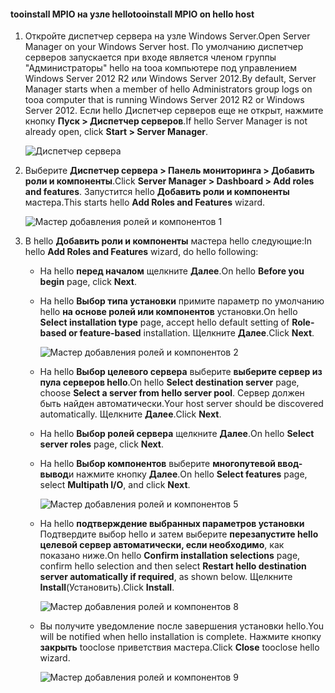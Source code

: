 #### <a name="tooinstall-mpio-on-hello-host"></a><span data-ttu-id="0d1e0-101">tooinstall MPIO на узле hello</span><span class="sxs-lookup"><span data-stu-id="0d1e0-101">tooinstall MPIO on hello host</span></span>
1. <span data-ttu-id="0d1e0-102">Откройте диспетчер сервера на узле Windows Server.</span><span class="sxs-lookup"><span data-stu-id="0d1e0-102">Open Server Manager on your Windows Server host.</span></span> <span data-ttu-id="0d1e0-103">По умолчанию диспетчер серверов запускается при входе является членом группы "Администраторы" hello на tooa компьютере под управлением Windows Server 2012 R2 или Windows Server 2012.</span><span class="sxs-lookup"><span data-stu-id="0d1e0-103">By default, Server Manager starts when a member of hello Administrators group logs on tooa computer that is running Windows Server 2012 R2 or Windows Server 2012.</span></span> <span data-ttu-id="0d1e0-104">Если hello Диспетчер серверов еще не открыт, нажмите кнопку **Пуск > Диспетчер серверов**.</span><span class="sxs-lookup"><span data-stu-id="0d1e0-104">If hello Server Manager is not already open, click **Start > Server Manager**.</span></span>
   
    ![Диспетчер сервера](./media/storsimple-install-mpio-windows-server/IC740997.png)
2. <span data-ttu-id="0d1e0-106">Выберите **Диспетчер сервера > Панель мониторинга > Добавить роли и компоненты**.</span><span class="sxs-lookup"><span data-stu-id="0d1e0-106">Click **Server Manager > Dashboard > Add roles and features**.</span></span> <span data-ttu-id="0d1e0-107">Запустится hello **Добавить роли и компоненты** мастера.</span><span class="sxs-lookup"><span data-stu-id="0d1e0-107">This starts hello **Add Roles and Features** wizard.</span></span>
   
    ![Мастер добавления ролей и компонентов 1](./media/storsimple-install-mpio-windows-server/IC740998.png)
3. <span data-ttu-id="0d1e0-109">В hello **Добавить роли и компоненты** мастера hello следующие:</span><span class="sxs-lookup"><span data-stu-id="0d1e0-109">In hello **Add Roles and Features** wizard, do hello following:</span></span>
   
   * <span data-ttu-id="0d1e0-110">На hello **перед началом** щелкните **Далее**.</span><span class="sxs-lookup"><span data-stu-id="0d1e0-110">On hello **Before you begin** page, click **Next**.</span></span>
   * <span data-ttu-id="0d1e0-111">На hello **Выбор типа установки** примите параметр по умолчанию hello **на основе ролей или компонентов** установки.</span><span class="sxs-lookup"><span data-stu-id="0d1e0-111">On hello **Select installation type** page, accept hello default setting of **Role-based or feature-based** installation.</span></span> <span data-ttu-id="0d1e0-112">Щелкните **Далее**.</span><span class="sxs-lookup"><span data-stu-id="0d1e0-112">Click **Next**.</span></span>
     
       ![Мастер добавления ролей и компонентов 2](./media/storsimple-install-mpio-windows-server/IC740999.png)
   * <span data-ttu-id="0d1e0-114">На hello **Выбор целевого сервера** выберите **выберите сервер из пула серверов hello**.</span><span class="sxs-lookup"><span data-stu-id="0d1e0-114">On hello **Select destination server** page, choose **Select a server from hello server pool**.</span></span> <span data-ttu-id="0d1e0-115">Сервер должен быть найден автоматически.</span><span class="sxs-lookup"><span data-stu-id="0d1e0-115">Your host server should be discovered automatically.</span></span> <span data-ttu-id="0d1e0-116">Щелкните **Далее**.</span><span class="sxs-lookup"><span data-stu-id="0d1e0-116">Click **Next**.</span></span>
   * <span data-ttu-id="0d1e0-117">На hello **Выбор ролей сервера** щелкните **Далее**.</span><span class="sxs-lookup"><span data-stu-id="0d1e0-117">On hello **Select server roles** page, click **Next**.</span></span>
   * <span data-ttu-id="0d1e0-118">На hello **Выбор компонентов** выберите **многопутевой ввод-вывод**и нажмите кнопку **Далее**.</span><span class="sxs-lookup"><span data-stu-id="0d1e0-118">On hello **Select features** page, select **Multipath I/O**, and click **Next**.</span></span>
     
       ![Мастер добавления ролей и компонентов 5](./media/storsimple-install-mpio-windows-server/IC741000.png)
   * <span data-ttu-id="0d1e0-120">На hello **подтверждение выбранных параметров установки** Подтвердите выбор hello и затем выберите **перезапустите hello целевой сервер автоматически, если необходимо**, как показано ниже.</span><span class="sxs-lookup"><span data-stu-id="0d1e0-120">On hello **Confirm installation selections** page, confirm hello selection and then select **Restart hello destination server automatically if required**, as shown below.</span></span> <span data-ttu-id="0d1e0-121">Щелкните **Install**(Установить).</span><span class="sxs-lookup"><span data-stu-id="0d1e0-121">Click **Install**.</span></span>
     
       ![Мастер добавления ролей и компонентов 8](./media/storsimple-install-mpio-windows-server/IC741001.png)
   * <span data-ttu-id="0d1e0-123">Вы получите уведомление после завершения установки hello.</span><span class="sxs-lookup"><span data-stu-id="0d1e0-123">You will be notified when hello installation is complete.</span></span> <span data-ttu-id="0d1e0-124">Нажмите кнопку **закрыть** tooclose приветствия мастера.</span><span class="sxs-lookup"><span data-stu-id="0d1e0-124">Click **Close** tooclose hello wizard.</span></span>
     
       ![Мастер добавления ролей и компонентов 9](./media/storsimple-install-mpio-windows-server/IC741002.png)

